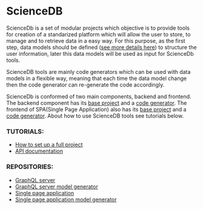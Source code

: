 # ScienceDB

ScienceDb is a set of modular projects which objective is to provide tools for creation of a standarized platform which will allow the user to store, to manage and to retrieve data in a easy way. For this purpose, as the first step, data models  should be defined ([see more details here](setup_data_scheme.md)) to structure the user information, later this data models will be used as input for ScienceDb tools.

ScienceDB tools are mainly code generators which can be used with data models in a flexible way, meaning that each time the data model change then the code generator can re-generate the code accordingly.  

ScienceDb is conformed of two main components, backend and frontend. The backend component has its [base project](https://github.com/ScienceDb/graphql-server) and a [code generator](https://github.com/ScienceDb/graphql-server-model-codegen). The frontend of SPA(Single Page Application) also has its [base project](https://github.com/ScienceDb/single-page-app) and a [code generator](https://github.com/ScienceDb/single-page-app-codegen).
About how to use ScienceDB tools see tutorials below.

### TUTORIALS:

* [How to set up a full project](setup_root.md)
* [API documentation](api_root.md)

### REPOSITORIES:

* [GraphQL server](https://github.com/ScienceDb/graphql-server)
* [GraphQL server model generator](https://github.com/ScienceDb/graphql-server-model-codegen)
* [Single page application](https://github.com/ScienceDb/single-page-app)
* [Single page application model generator](https://github.com/ScienceDb/single-page-app-codegen)
